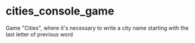 # cities_console_game
Game "Cities", where it's necessary to write a city name starting with the last letter of previous word
